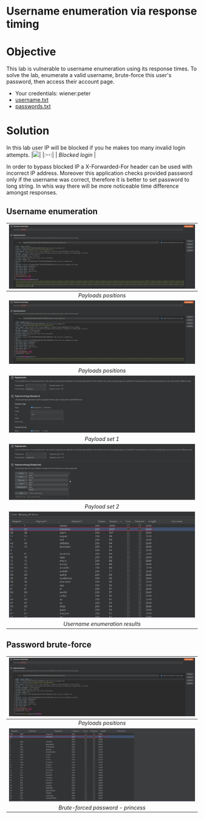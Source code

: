 # Username enumeration via response timing
# Objective
This lab is vulnerable to username enumeration using its response times. To solve the lab, enumerate a valid username, brute-force this user's password, then access their account page.
- Your credentials: wiener:peter
- [username.txt](https://portswigger.net/web-security/authentication/auth-lab-usernames) 
- [passwords.txt](https://portswigger.net/web-security/authentication/auth-lab-passwords) 

# Solution
In this lab user IP will be blocked if you he makes too many invalid login attempts.
|![](Images/image13.png)|
|:--:| 
| *Blocked login* |

In order to bypass blocked IP a X-Forwarded-For header can be used with incorrect IP address. Moreover this application checks provided password only if the username was correct, therefore it is better to set password to long string. In whis way there will be more noticeable time difference amongst responses.

## Username enumeration
|![](Images/image-14.png)|
|:--:| 
| *Payloads positions* |
|![](Images/image-15.png)|
| *Payloads positions* |
|![](Images/image-16.png)|
| *Payload set 1* |
|![](Images/image-17.png)|
| *Payload set 2* |
|![](Images/image-18.png)|
| *Username enumeration results* |

## Password brute-force
|![](Images/image-19.png)|
|:--:| 
| *Payloads positions* |
|![](Images/image-20.png)|
| *Brute-forced password - princess* |